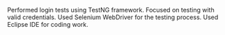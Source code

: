 Performed login tests using TestNG framework.
Focused on testing with valid credentials.
Used Selenium WebDriver for the testing process.
Used Eclipse IDE for coding work.
